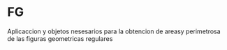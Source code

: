 # FG
Aplicaccion y objetos nesesarios para la obtencion de areasy perimetrosa de las figuras geometricas regulares
